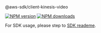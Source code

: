@aws-sdk/client-kinesis-video

[![NPM version](https://img.shields.io/npm/v/@aws-sdk/client-kinesis-video/preview.svg)](https://www.npmjs.com/package/@aws-sdk/client-kinesis-video)
[![NPM downloads](https://img.shields.io/npm/dm/@aws-sdk/client-kinesis-video.svg)](https://www.npmjs.com/package/@aws-sdk/client-kinesis-video)

For SDK usage, please step to [SDK reademe](https://github.com/aws/aws-sdk-js-v3).
